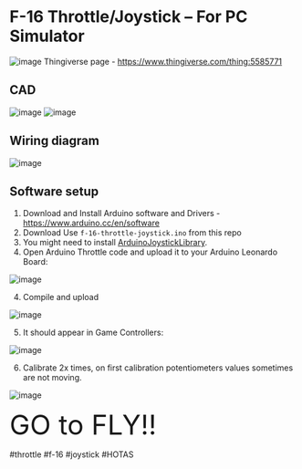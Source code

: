 # F-16 Throttle/Joystick – For PC Simulator
![image](https://user-images.githubusercontent.com/7328558/197632396-22655bcb-2a24-46a7-82c3-da91d55e3224.png)
Thingiverse page - https://www.thingiverse.com/thing:5585771


## CAD
![image](https://user-images.githubusercontent.com/7328558/197632446-98994096-f75b-42e0-8bfd-01deeeb870e3.png)
![image](https://user-images.githubusercontent.com/7328558/197632454-305ad25f-c329-4e6b-a6ac-291d6c344639.png)

## Wiring diagram

![image](https://user-images.githubusercontent.com/7328558/197632329-93028112-ffeb-41ed-af73-5560b355bae9.png)

## Software setup
1. Download and Install Arduino software and Drivers - https://www.arduino.cc/en/software
2. Download Use `f-16-throttle-joystick.ino` from this repo
3. You might need to install [ArduinoJoystickLibrary](https://github.com/MHeironimus/ArduinoJoystickLibrary).
4. Open Arduino Throttle code and upload it to your Arduino Leonardo Board:

![image](https://user-images.githubusercontent.com/7328558/197633167-c6cf5991-133d-48b7-9cbb-6d5cc78eacdc.png)

4. Compile and upload

![image](https://user-images.githubusercontent.com/7328558/197633179-2979a04b-75f1-47bb-baf3-8e347f7d6542.png)

5. It should appear in Game Controllers:

![image](https://user-images.githubusercontent.com/7328558/197633353-6abb8d58-0ff4-4881-884b-37bd221dee1b.png)

6. Calibrate 2x times, on first calibration potentiometers values sometimes are not moving.

![image](https://user-images.githubusercontent.com/7328558/197633393-6d02eb61-5b84-4f60-b9cb-142b33594b83.png)

<font size="7"> GO to FLY!! </font>


\#throttle \#f-16 \#joystick \#HOTAS
